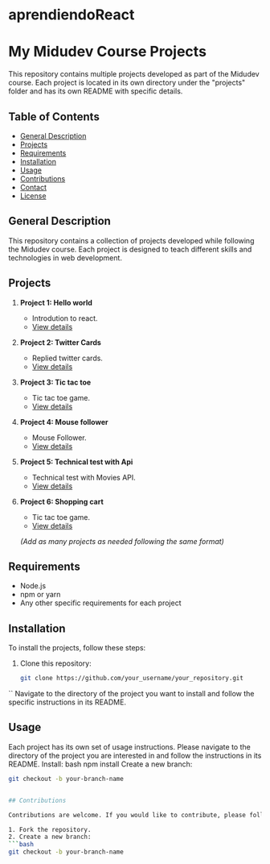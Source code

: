 # aprendiendoReact
# My Midudev Course Projects

This repository contains multiple projects developed as part of the Midudev course. Each project is located in its own directory under the "projects" folder and has its own README with specific details.

## Table of Contents

- [General Description](#general-description)
- [Projects](#projects)
- [Requirements](#requirements)
- [Installation](#installation)
- [Usage](#usage)
- [Contributions](#contributions)
- [Contact](#contact)
- [License](#license)

## General Description

This repository contains a collection of projects developed while following the Midudev course. Each project is designed to teach different skills and technologies in web development.

## Projects

1. **Project 1: Hello world**
   - Introdution to react.
   - [View details](./projects/00-hola-mundo/README.md)

2. **Project 2: Twitter Cards**
   - Replied twitter cards.
   - [View details](./projects/01-twitter-card/README.md)

3. **Project 3: Tic tac toe**
   - Tic tac toe game.
   - [View details](./projects/02-tic-tac-toe/README.md)
  
4. **Project 4: Mouse follower**
   - Mouse Follower.
   - [View details](./projects/03-mouse-follower/README.md)

5. **Project 5: Technical test with Api**
   - Technical test with Movies API.
   - [View details](./projects/04-react-prueba-tecnica/README.md)
  
6. **Project 6: Shopping cart**
   - Tic tac toe game.
   - [View details](./projects/05react-buscador-peliculas/README.md)

   *(Add as many projects as needed following the same format)*

## Requirements

- Node.js
- npm or yarn
- Any other specific requirements for each project

## Installation

To install the projects, follow these steps:

1. Clone this repository:
   ```bash
   git clone https://github.com/your_username/your_repository.git
  ``
   Navigate to the directory of the project you want to install and follow the specific instructions in its README.

## Usage

Each project has its own set of usage instructions. Please navigate to the directory of the project you are interested in and follow the instructions in its README.
 Install:
 bash
 npm install
 Create a new branch:
   ```bash
   git checkout -b your-branch-name


## Contributions

Contributions are welcome. If you would like to contribute, please follow these steps:

1. Fork the repository.
2. Create a new branch:
   ```bash
   git checkout -b your-branch-name

